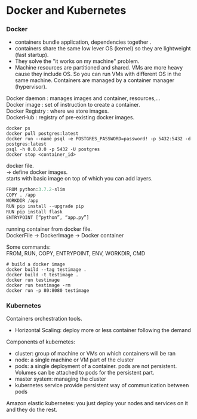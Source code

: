 # Docker and Kubernetes
### Docker

- containers bundle application, dependencies together .
- containers share the same low lever OS (kernel) so they are lightweight (fast startup).
- They solve the "it works on my machine" problem.
- Machine resources are partitioned and shared.
VMs are more heavy cause they include OS. So you can run VMs with different OS in the same machine.
Containers are managed by a container manager (hypervisor).

Docker daemon : manages images and container, resources,...  
Docker image : set of instruction to create a container.  
Docker Registry : where we store images.  
DockerHub : registry of pre-existing docker images.  

```
docker ps
docker pull postgres:latest
docker run --name psql -e POSTGRES_PASSWORD=password! -p 5432:5432 -d postgres:latest
psql -h 0.0.0.0 -p 5432 -U postgres
docker stop <container_id>
```

docker file.  
-> define docker images.  
starts with basic image on top of which you can add layers.  

```python 
FROM python:3.7.2-slim
COPY . /app
WORKDIR /app
RUN pip install --upgrade pip
RUN pip install flask
ENTRYPOINT [“python”, “app.py”] 
```

running container from docker file.  
DockerFile -> DockerImage -> Docker container

Some commands:   
FROM, RUN, COPY, ENTRYPOINT, ENV, WORKDIR, CMD

```
# build a docker image
docker build --tag testimage .
docker build -t testimage .
docker run testimage
docker run testimage -rm
docker run -p 80:8080 testimage
```

### Kubernetes

Containers orchestration tools.  
- Horizontal Scaling: deploy more or less container following the demand

Components of kubernetes: 
- cluster: group of machine or VMs on which containers will be ran
- node: a single machine or VM part of the cluster 
- pods: a single deployment of a container. pods are not persistent. Volumes can be attached to pods for the persistent part.
- master system: managing the cluster
- kubernetes service provide persistent way of communication between pods

Amazon elastic kubernetes: you just deploy your nodes and services on it and they do the rest.  








